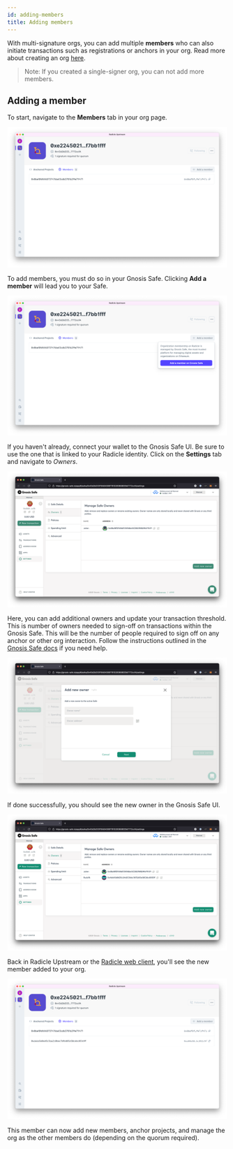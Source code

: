 ```yaml
---
id: adding-members
title: Adding members
---
```


With multi-signature orgs, you can add multiple **members** who can also initiate transactions such as registrations or anchors in your org.  Read more about creating an org [here][co].

> Note: If you created a single-signer org, you can not add more members.

## Adding a member

To start, navigate to the **Members** tab in your org page.

![single member org page][om]

To add members, you must do so in your Gnosis Safe. Clicking **Add a member** will lead you to your Safe. 

![single member button press][bp]

If you haven't already, connect your wallet to the Gnosis Safe UI. Be sure to use the one that is linked to your Radicle identity. Click on the **Settings** tab and navigate to *Owners*.

![gnosis safe ui owners][gso]

Here, you can add additional owners and update your transaction threshold. This is number of owners needed to sign-off on transactions within the Gnosis Safe. This will be the number of people required to sign off on any anchor or other org interaction. Follow the instructions outlined in the [Gnosis Safe docs][gsd] if you need help.

![gnosis safe add owners][gsa]

If done successfully, you should see the new owner in the Gnosis Safe UI.

![gnosis safe add owners][gsm]

Back in Radicle Upstream or the [Radicle web client][wc], you'll see the new member added to your org.

![gnosis safe add owners][ums]

This member can now add new members, anchor projects, and manage the org as the other members do (depending on the quorum required).


[om]: /img/org-member-1member@2x.png
[bp]: /img/org-member-button@2x.png
[gso]: /img/org-member-gnosis-member@2x.png
[gsd]: https://help.gnosis-safe.io/en/articles/3950657-add-owners
[gsa]: /img/org-member-gnosis-add@2x.png
[gsm]: /img/org-member-gnosis-added@2x.png
[ums]: /img/org-member-2members@2x.png
[wc]: https://app.radicle.network/
[co]: connecting-to-ethereum/creating-an-org.md
